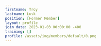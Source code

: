 ```yaml
---
firstname: Troy
lastname: Lusk
position: [Former Member]
layout: profile
join_date: 2023-01-03 00:00:00 -400
training: []
profile: /assets/img/members/default/0.png
---
```

